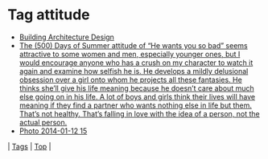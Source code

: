 <!--
title: Tag attitude
date: 2020-06-28T15:26:59.123Z
tags:
-->
# Tag attitude

 * [Building Architecture Design](70186234863.md)
 * [The (500) Days of Summer attitude of “He wants you so bad” seems attractive to some women and men, especially younger ones, but I would encourage anyone who has a crush on my character to watch it again and examine how selfish he is. He develops a mildly delusional obsession over a girl onto whom he projects all these fantasies. He thinks she’ll give his life meaning because he doesn’t care about much else going on in his life. A lot of boys and girls think their lives will have meaning if they find a partner who wants nothing else in life but them. That’s not healthy. That’s falling in love with the idea of a person, not the actual person.](71946103385.md)
 * [Photo 2014-01-12 15](73092367010.md)

| [Tags](tags.md) | [Top](index.md) |
